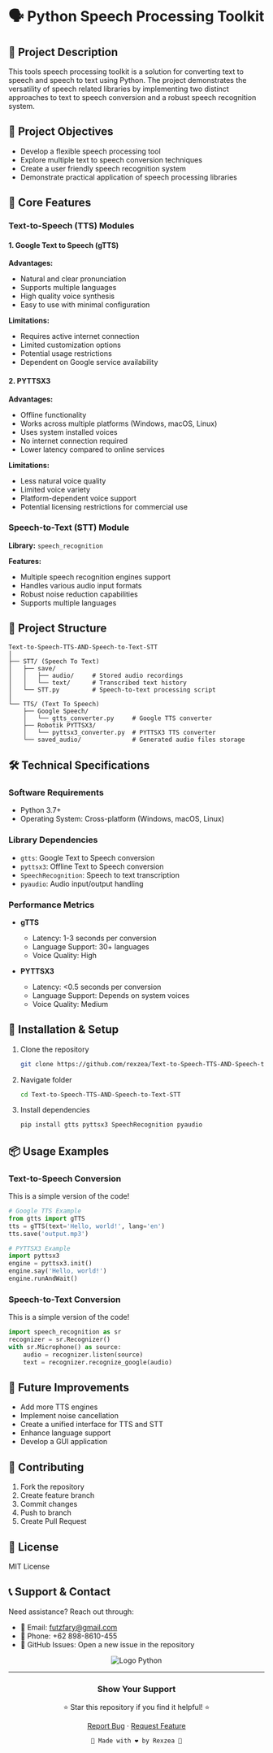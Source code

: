 # 🗣️ Python Speech Processing Toolkit

## 📝 Project Description
This tools speech processing toolkit is a solution for converting text to speech and speech to text using Python. The project demonstrates the versatility of speech related libraries by implementing two distinct approaches to text to speech conversion and a robust speech recognition system.

## 🎯 Project Objectives
- Develop a flexible speech processing tool
- Explore multiple text to speech conversion techniques
- Create a user friendly speech recognition system
- Demonstrate practical application of speech processing libraries

## 🚀 Core Features

### Text-to-Speech (TTS) Modules

#### 1. Google Text to Speech (gTTS)
**Advantages:**
- Natural and clear pronunciation
- Supports multiple languages
- High quality voice synthesis
- Easy to use with minimal configuration

**Limitations:**
- Requires active internet connection
- Limited customization options
- Potential usage restrictions
- Dependent on Google service availability

#### 2. PYTTSX3 
**Advantages:**
- Offline functionality
- Works across multiple platforms (Windows, macOS, Linux)
- Uses system installed voices
- No internet connection required
- Lower latency compared to online services

**Limitations:**
- Less natural voice quality
- Limited voice variety
- Platform-dependent voice support
- Potential licensing restrictions for commercial use

### Speech-to-Text (STT) Module
**Library:** `speech_recognition`

**Features:**
- Multiple speech recognition engines support
- Handles various audio input formats
- Robust noise reduction capabilities
- Supports multiple languages

## 📂 Project Structure
```
Text-to-Speech-TTS-AND-Speech-to-Text-STT
│
├── STT/ (Speech To Text)
│   ├── save/
│   │   ├── audio/     # Stored audio recordings
│   │   └── text/      # Transcribed text history
│   └── STT.py         # Speech-to-text processing script
│
└── TTS/ (Text To Speech)
    ├── Google Speech/
    │   └── gtts_converter.py     # Google TTS converter
    ├── Robotik PYTTSX3/
    │   └── pyttsx3_converter.py  # PYTTSX3 TTS converter
    └── saved_audio/              # Generated audio files storage
```

## 🛠️ Technical Specifications

### Software Requirements
- Python 3.7+
- Operating System: Cross-platform (Windows, macOS, Linux)

### Library Dependencies
- `gtts`: Google Text to Speech conversion
- `pyttsx3`: Offline Text to Speech conversion
- `SpeechRecognition`: Speech to text transcription
- `pyaudio`: Audio input/output handling

### Performance Metrics
- **gTTS**
  - Latency: 1-3 seconds per conversion
  - Language Support: 30+ languages
  - Voice Quality: High

- **PYTTSX3**
  - Latency: <0.5 seconds per conversion
  - Language Support: Depends on system voices
  - Voice Quality: Medium

## 🔧 Installation & Setup
1. Clone the repository
   ```bash
   git clone https://github.com/rexzea/Text-to-Speech-TTS-AND-Speech-to-Text-STT.git
   ```

2. Navigate folder
   ```bash
   cd Text-to-Speech-TTS-AND-Speech-to-Text-STT
   ```
   
3. Install dependencies
   ```bash
   pip install gtts pyttsx3 SpeechRecognition pyaudio
   ```

## 📦 Usage Examples

### Text-to-Speech Conversion
This is a simple version of the code!
```python
# Google TTS Example
from gtts import gTTS
tts = gTTS(text='Hello, world!', lang='en')
tts.save('output.mp3')

# PYTTSX3 Example
import pyttsx3
engine = pyttsx3.init()
engine.say('Hello, world!')
engine.runAndWait()
```

### Speech-to-Text Conversion
This is a simple version of the code!
```python
import speech_recognition as sr
recognizer = sr.Recognizer()
with sr.Microphone() as source:
    audio = recognizer.listen(source)
    text = recognizer.recognize_google(audio)
```

## 🔮 Future Improvements
- Add more TTS engines
- Implement noise cancellation
- Create a unified interface for TTS and STT
- Enhance language support
- Develop a GUI application

## 🤝 Contributing
1. Fork the repository
2. Create feature branch
3. Commit changes
4. Push to branch
5. Create Pull Request

## 📄 License
MIT License

## 📞 Support & Contact
Need assistance? Reach out through:
- 📧 Email: [futzfary@gmail.com](mailto:futzfary@gmail.com)
- 📱 Phone: +62 898-8610-455
- 💬 GitHub Issues: Open a new issue in the repository

<div align="center">

![Logo Python](https://upload.wikimedia.org/wikipedia/commons/c/c3/Python-logo-notext.svg)

</div>

---

<div align="center">

### Show Your Support
⭐ Star this repository if you find it helpful! ⭐

[Report Bug](https://github.com/rexzea/Text-to-Speech-TTS-AND-Speech-to-Text-STT/issues) · [Request Feature](https://github.com/rexzea/Text-to-Speech-TTS-AND-Speech-to-Text-STT/issues)
```
🌟 Made with ❤️ by Rexzea 🌟
```

</div>
